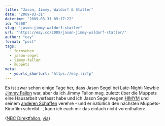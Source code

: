 ```yaml
---
title: "Jason, Jimmy, Waldorf & Statler"
date: "2009-03-31"
datetime: "2009-03-31 09:17:22"
id: "6360"
slug: "jason-jimmy-waldorf-statler"
url: "https://eay.cc/2009/jason-jimmy-waldorf-statler/"
author: "eay"
format: "post"
tags:
  - fernsehen
  - jason-segel
  - jimmy-fallon
  - muppets
meta:
  - yourls_shorturl: "https://eay.li/fp"
---
```


Es ist zwar schon einige Tage her, dass Jason Segel bei Late-Night-Newbie [Jimmy Fallon](http://www.latenightwithjimmyfallon.com/) war, aber da ich Jimmy Fallon mag, zuletzt über die Muppets eine Hausarbeit verfasst habe und ich Jason Segel wegen [HIMYM](//eay.cc/2008/how-i-met-my-favorite-tv-series/) und seinem [anderen Schaffen](//eay.cc/2008/forgetting-kristen-bell/) verehre - und er natürlich den nächsten Muppets-Kinofilm schreibt -, kann ich euch mir das einfach nicht vorenthalten:

 ([NBC Direktfallon](http://www.latenightwithjimmyfallon.com/video/clips/jason-segel-and-the-muppets-32009/1068662/), [via](http://www.slashfilm.com/2009/03/23/votd-the-muppets-interupt-jason-segels-appearance-on-jimmy-falon/))
